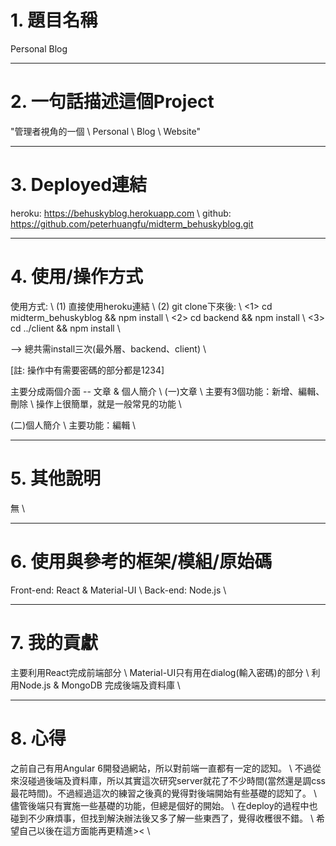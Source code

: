 # 1. 題目名稱

Personal Blog

----------------------------------
# 2. 一句話描述這個Project

"管理者視角的一個 \ Personal \ Blog \ Website"

----------------------------------
# 3. Deployed連結

heroku: https://behuskyblog.herokuapp.com \\
github: https://github.com/peterhuangfu/midterm_behuskyblog.git

----------------------------------
# 4. 使用/操作方式

使用方式: \\
(1) 直接使用heroku連結 \\
(2) git clone下來後: \\
	<1> cd midterm_behuskyblog && npm install \\
	<2> cd backend && npm install \\
	<3> cd ../client && npm install \\

--> 總共需install三次(最外層、backend、client) \\

[註: 操作中有需要密碼的部分都是1234]

主要分成兩個介面 -- 文章 & 個人簡介 \\
(一)文章 \\
主要有3個功能：新增、編輯、刪除 \\
操作上很簡單，就是一般常見的功能 \\

(二)個人簡介 \\
主要功能：編輯 \\

----------------------------------
# 5. 其他說明

無 \\

----------------------------------
# 6. 使用與參考的框架/模組/原始碼

Front-end: React & Material-UI \\
Back-end: Node.js \\

----------------------------------
# 7. 我的貢獻

主要利用React完成前端部分 \\
Material-UI只有用在dialog(輸入密碼)的部分 \\
利用Node.js & MongoDB 完成後端及資料庫 \\

----------------------------------
# 8. 心得

之前自己有用Angular 6開發過網站，所以對前端一直都有一定的認知。 \\
不過從來沒碰過後端及資料庫，所以其實這次研究server就花了不少時間(當然還是調css最花時間)。不過經過這次的練習之後真的覺得對後端開始有些基礎的認知了。 \\
儘管後端只有實施一些基礎的功能，但總是個好的開始。 \\
在deploy的過程中也碰到不少麻煩事，但找到解決辦法後又多了解一些東西了，覺得收穫很不錯。 \\
希望自己以後在這方面能再更精進>< \\

